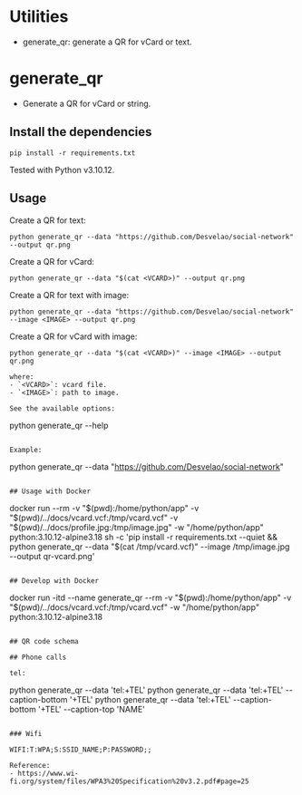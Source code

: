 # Utilities

- generate_qr: generate a QR for vCard or text.

# generate_qr

- Generate a QR for vCard or string.

## Install the dependencies

```
pip install -r requirements.txt
```

Tested with Python v3.10.12.

## Usage

Create a QR for text:
```
python generate_qr --data "https://github.com/Desvelao/social-network" --output qr.png
```

Create a QR for vCard:
```
python generate_qr --data "$(cat <VCARD>)" --output qr.png
```

Create a QR for text with image:
```
python generate_qr --data "https://github.com/Desvelao/social-network" --image <IMAGE> --output qr.png
```

Create a QR for vCard with image:
```
python generate_qr --data "$(cat <VCARD>)" --image <IMAGE> --output qr.png
```

```
where:
- `<VCARD>`: vcard file.
- `<IMAGE>`: path to image.

See the available options:
```
python generate_qr --help
```

Example:
```
python generate_qr --data "https://github.com/Desvelao/social-network"
```

## Usage with Docker

```
docker run --rm -v "$(pwd):/home/python/app" -v "$(pwd)/../docs/vcard.vcf:/tmp/vcard.vcf" -v "$(pwd)/../docs/profile.jpg:/tmp/image.jpg" -w "/home/python/app" python:3.10.12-alpine3.18 sh -c 'pip install -r requirements.txt --quiet && python generate_qr --data "$(cat /tmp/vcard.vcf)" --image /tmp/image.jpg --output qr-vcard.png'
```

## Develop with Docker

```
docker run -itd --name generate_qr --rm -v "$(pwd):/home/python/app" -v "$(pwd)/../docs/vcard.vcf:/tmp/vcard.vcf" -w "/home/python/app" python:3.10.12-alpine3.18
```

## QR code schema

## Phone calls

tel:

```
python generate_qr --data 'tel:+TEL'
python generate_qr --data 'tel:+TEL' --caption-bottom '+TEL'
python generate_qr --data 'tel:+TEL' --caption-bottom '+TEL' --caption-top 'NAME'
```

### Wifi

WIFI:T:WPA;S:SSID_NAME;P:PASSWORD;;

Reference:
- https://www.wi-fi.org/system/files/WPA3%20Specification%20v3.2.pdf#page=25


